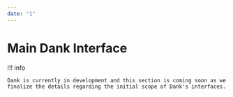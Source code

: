 ```yaml
---
date: "1"
---
```

# Main Dank Interface

!!! info

    Dank is currently in development and this section is coming soon as we finalize the details regarding the initial scope of Dank's interfaces.